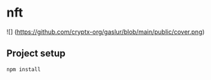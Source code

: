 # nft

![] (https://github.com/cryptx-org/gaslur/blob/main/public/cover.png)

## Project setup

```
npm install
```
